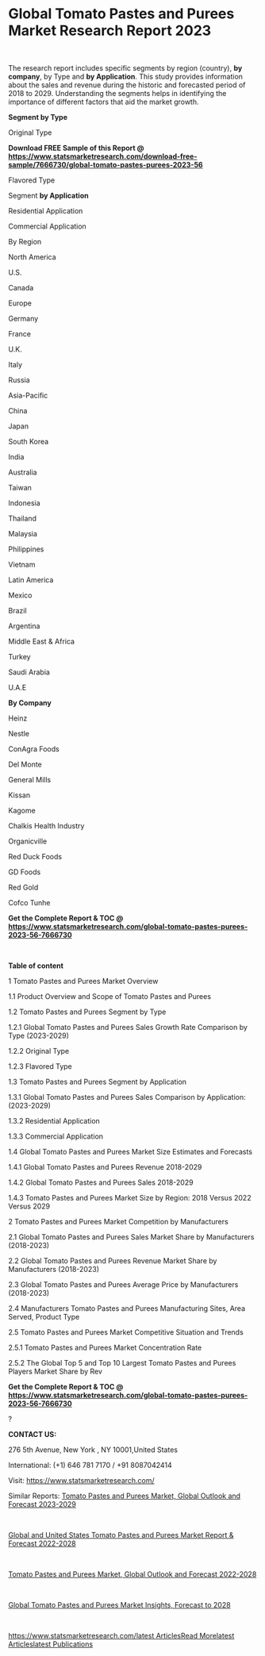 <h1>Global Tomato Pastes and Purees Market Research Report 2023</h1><br/><p>The research report includes specific segments by region (country), <strong>by company</strong>, by Type and <strong>by Application</strong>. This study provides information about the sales and revenue during the historic and forecasted period of 2018 to 2029. Understanding the segments helps in identifying the importance of different factors that aid the market growth.</p>
 
 
 
 <p><strong>Segment by Type</strong></p>
 
 
 
 <p>Original Type</p>
 
 
 
 <p><strong>Download FREE Sample of this Report @ <a href="https://www.statsmarketresearch.com/download-free-sample/7666730/global-tomato-pastes-purees-2023-56">https://www.statsmarketresearch.com/download-free-sample/7666730/global-tomato-pastes-purees-2023-56</a></strong></p>
 
 
 
 <p>Flavored Type</p>
 
 
 
 <p>Segment <strong>by Application</strong></p>
 
 
 
 <p>Residential Application</p>
 
 
 
 <p>Commercial Application</p>
 
 
 
 <p>By Region</p>
 
 
 
 <p>North America</p>
 
 
 
 <p>U.S.</p>
 
 
 
 <p>Canada</p>
 
 
 
 <p>Europe</p>
 
 
 
 <p>Germany</p>
 
 
 
 <p>France</p>
 
 
 
 <p>U.K.</p>
 
 
 
 <p>Italy</p>
 
 
 
 <p>Russia</p>
 
 
 
 <p>Asia-Pacific</p>
 
 
 
 <p>China</p>
 
 
 
 <p>Japan</p>
 
 
 
 <p>South Korea</p>
 
 
 
 <p>India</p>
 
 
 
 <p>Australia</p>
 
 
 
 <p>Taiwan</p>
 
 
 
 <p>Indonesia</p>
 
 
 
 <p>Thailand</p>
 
 
 
 <p>Malaysia</p>
 
 
 
 <p>Philippines</p>
 
 
 
 <p>Vietnam</p>
 
 
 
 <p>Latin America</p>
 
 
 
 <p>Mexico</p>
 
 
 
 <p>Brazil</p>
 
 
 
 <p>Argentina</p>
 
 
 
 <p>Middle East & Africa</p>
 
 
 
 <p>Turkey</p>
 
 
 
 <p>Saudi Arabia</p>
 
 
 
 <p>U.A.E</p>
 
 
 
 <p><strong>By Company</strong></p>
 
 
 
 <p>Heinz</p>
 
 
 
 <p>Nestle</p>
 
 
 
 <p>ConAgra Foods</p>
 
 
 
 <p>Del Monte</p>
 
 
 
 <p>General Mills</p>
 
 
 
 <p>Kissan</p>
 
 
 
 <p>Kagome</p>
 
 
 
 <p>Chalkis Health Industry</p>
 
 
 
 <p>Organicville</p>
 
 
 
 <p>Red Duck Foods</p>
 
 
 
 <p>GD Foods</p>
 
 
 
 <p>Red Gold</p>
 
 
 
 <p>Cofco Tunhe</p>
 
 
 
 <div><b>Get the Complete Report & TOC @ <a href="https://www.statsmarketresearch.com/global-tomato-pastes-purees-2023-56-7666730">https://www.statsmarketresearch.com/global-tomato-pastes-purees-2023-56-7666730</a></b></div>
 
 
 
 <p><br />
 
 <b>Table of content</b></p>
 
 
 
 <p>1 Tomato Pastes and Purees Market Overview<br />
 
 1.1 Product Overview and Scope of Tomato Pastes and Purees<br />
 
 1.2 Tomato Pastes and Purees Segment by Type<br />
 
 1.2.1 Global Tomato Pastes and Purees Sales Growth Rate Comparison by Type (2023-2029)<br />
 
 1.2.2 Original Type<br />
 
 1.2.3 Flavored Type<br />
 
 1.3 Tomato Pastes and Purees Segment by Application<br />
 
 1.3.1 Global Tomato Pastes and Purees Sales Comparison by Application: (2023-2029)<br />
 
 1.3.2 Residential Application<br />
 
 1.3.3 Commercial Application<br />
 
 1.4 Global Tomato Pastes and Purees Market Size Estimates and Forecasts<br />
 
 1.4.1 Global Tomato Pastes and Purees Revenue 2018-2029<br />
 
 1.4.2 Global Tomato Pastes and Purees Sales 2018-2029<br />
 
 1.4.3 Tomato Pastes and Purees Market Size by Region: 2018 Versus 2022 Versus 2029<br />
 
 2 Tomato Pastes and Purees Market Competition by Manufacturers<br />
 
 2.1 Global Tomato Pastes and Purees Sales Market Share by Manufacturers (2018-2023)<br />
 
 2.2 Global Tomato Pastes and Purees Revenue Market Share by Manufacturers (2018-2023)<br />
 
 2.3 Global Tomato Pastes and Purees Average Price by Manufacturers (2018-2023)<br />
 
 2.4 Manufacturers Tomato Pastes and Purees Manufacturing Sites, Area Served, Product Type<br />
 
 2.5 Tomato Pastes and Purees Market Competitive Situation and Trends<br />
 
 2.5.1 Tomato Pastes and Purees Market Concentration Rate<br />
 
 2.5.2 The Global Top 5 and Top 10 Largest Tomato Pastes and Purees Players Market Share by Rev</p>
 
 
 
 <div><b>Get the Complete Report & TOC @ <a href="https://www.statsmarketresearch.com/global-tomato-pastes-purees-2023-56-7666730">https://www.statsmarketresearch.com/global-tomato-pastes-purees-2023-56-7666730</a></b></div>
 
 
 
 <p>? </p>
 
 
 
 <p><b>CONTACT US:</b><br />
 
 276 5th Avenue, New York , NY 10001,United States<br />
 
 International: (+1) 646 781 7170 / +91 8087042414<br />
 
 Visit: <a href="https://www.statsmarketresearch.com/">https://www.statsmarketresearch.com/</a><br />
 
 Similar Reports: <a href="https://www.statsmarketresearch.com/global-tomato-pastes-purees-2023-56-7666730">Tomato Pastes and Purees Market, Global Outlook and Forecast 2023-2029</a><br />
 
 <br />
 
 <a href="https://www.statsmarketresearch.com/global-tomato-pastes-purees-2023-56-7666730">Global and United States Tomato Pastes and Purees Market Report & Forecast 2022-2028</a><br />
 
 <br />
 
 <a href="https://www.statsmarketresearch.com/global-tomato-pastes-purees-2023-56-7666730">Tomato Pastes and Purees Market, Global Outlook and Forecast 2022-2028</a><br />
 
 <br />
 
 <a href="https://www.statsmarketresearch.com/global-tomato-pastes-purees-2023-56-7666730">Global Tomato Pastes and Purees Market Insights, Forecast to 2028</a><br />
 
 <br />
 
 <a href="https://gyeongbokgung.com">https://www.statsmarketresearch.com/</a><a href="https://hallyeomaritime.com">latest Articles</a><a href="https://jingwansa.com">Read More</a><a href="https://nguoiviet.jp/">latest Articles</a><a href="https://www.intelmarketresearch.com/">latest Publications</a></p>